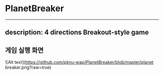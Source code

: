 # PlanetBreaker

---
description: 4 directions Breakout-style game
---
## 게임 실행 화면

![Alt text](https://github.com/pknu-wap/PlanetBreaker/blob/master/planet breaker.png?raw=true)
